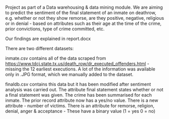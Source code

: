 Project as part of a Data warehousing & data mining module.
We are aiming to predict the sentiment of the final statement of an inmate on deathrow, e.g. whether or not they show remorse, are they positive, negative, religious or in denial - based on attributes such as their age at the time of the crime, prior convictions, type of crime committed, etc.

Our findings are explained in report.docx

There are two different datasets:

inmate.csv contains all of the data scraped from https://www.tdcj.state.tx.us/death_row/dr_executed_offenders.html - missing the 12 earliest executions. A lot of the information was available only in .JPG format, which we manually added to the dataset.

finaldb.csv contains this data but it has been modified after sentiment analysis was carried out. The attribute final statement states whether or not a final statement was given. The crime has been summarised for each inmate. The prior record attribute now has a yes/no value. There is a new attribute - number of victims. There is an attribute for remorse, religion, denial, anger & acceptance - These have a binary value (1 = yes 0 = no)
